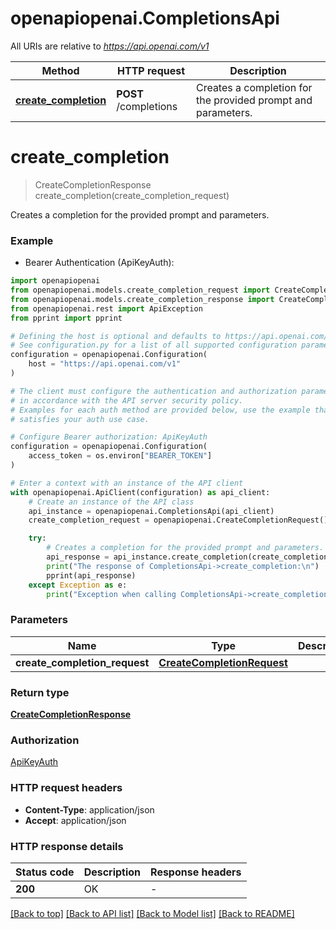 # openapiopenai.CompletionsApi

All URIs are relative to *https://api.openai.com/v1*

Method | HTTP request | Description
------------- | ------------- | -------------
[**create_completion**](CompletionsApi.md#create_completion) | **POST** /completions | Creates a completion for the provided prompt and parameters.


# **create_completion**
> CreateCompletionResponse create_completion(create_completion_request)

Creates a completion for the provided prompt and parameters.

### Example

* Bearer Authentication (ApiKeyAuth):

```python
import openapiopenai
from openapiopenai.models.create_completion_request import CreateCompletionRequest
from openapiopenai.models.create_completion_response import CreateCompletionResponse
from openapiopenai.rest import ApiException
from pprint import pprint

# Defining the host is optional and defaults to https://api.openai.com/v1
# See configuration.py for a list of all supported configuration parameters.
configuration = openapiopenai.Configuration(
    host = "https://api.openai.com/v1"
)

# The client must configure the authentication and authorization parameters
# in accordance with the API server security policy.
# Examples for each auth method are provided below, use the example that
# satisfies your auth use case.

# Configure Bearer authorization: ApiKeyAuth
configuration = openapiopenai.Configuration(
    access_token = os.environ["BEARER_TOKEN"]
)

# Enter a context with an instance of the API client
with openapiopenai.ApiClient(configuration) as api_client:
    # Create an instance of the API class
    api_instance = openapiopenai.CompletionsApi(api_client)
    create_completion_request = openapiopenai.CreateCompletionRequest() # CreateCompletionRequest | 

    try:
        # Creates a completion for the provided prompt and parameters.
        api_response = api_instance.create_completion(create_completion_request)
        print("The response of CompletionsApi->create_completion:\n")
        pprint(api_response)
    except Exception as e:
        print("Exception when calling CompletionsApi->create_completion: %s\n" % e)
```



### Parameters


Name | Type | Description  | Notes
------------- | ------------- | ------------- | -------------
 **create_completion_request** | [**CreateCompletionRequest**](CreateCompletionRequest.md)|  | 

### Return type

[**CreateCompletionResponse**](CreateCompletionResponse.md)

### Authorization

[ApiKeyAuth](../README.md#ApiKeyAuth)

### HTTP request headers

 - **Content-Type**: application/json
 - **Accept**: application/json

### HTTP response details

| Status code | Description | Response headers |
|-------------|-------------|------------------|
**200** | OK |  -  |

[[Back to top]](#) [[Back to API list]](../README.md#documentation-for-api-endpoints) [[Back to Model list]](../README.md#documentation-for-models) [[Back to README]](../README.md)

